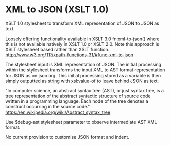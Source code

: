 # XML to JSON (XSLT 1.0)
XSLT 1.0 stylesheet to transform XML representation of JSON to JSON as text.

Loosely offering functionality available in XSLT 3.0 fn:xml-to-json() where this is not available natively in XSLT 1.0 or XSLT 2.0. Note this approach  is XSLT stylesheet based rather than XSLT function.
http://www.w3.org/TR/xpath-functions-31/#func-xml-to-json

The stylesheet input is XML representation of JSON. The initial processing within the stylesheet transforms the input XML to AST format representation for JSON as on json.org. This initial processing stored as a variable is then simply outputted as string with xsl:value-of to leave behind JSON as text.

"In computer science, an abstract syntax tree (AST), or just syntax tree, is a tree representation of the abstract syntactic structure of source code  written in a programming language. Each node of the tree denotes a construct occurring in the source code."
https://en.wikipedia.org/wiki/Abstract_syntax_tree

Use $debug-ast stylesheet parameter to observe intermediate AST XML format.    

No current provision to customise JSON format and indent.
